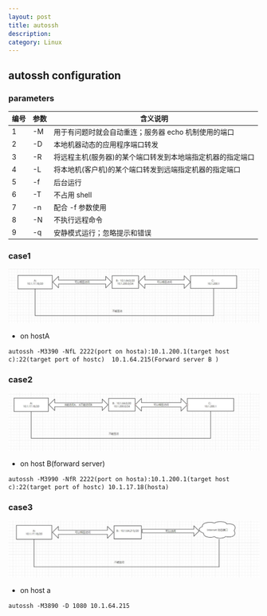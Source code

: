 ```yaml
---
layout: post
title: autossh
description: 
category: Linux
---
```


## autossh configuration

### parameters

|编号| 	参数| 	含义说明
|---|---|---
|1 	|-M |	用于有问题时就会自动重连；服务器 echo 机制使用的端口
|2 	|-D |	本地机器动态的应用程序端口转发
|3 	|-R |	将远程主机(服务器)的某个端口转发到本地端指定机器的指定端口
|4 	|-L |	将本地机(客户机)的某个端口转发到远端指定机器的指定端口
|5 	|-f |	后台运行
|6 	|-T |	不占用 shell
|7 	|-n |	配合 -f 参数使用
|8 	|-N |	不执行远程命令
|9 |-q |	安静模式运行；忽略提示和错误

### case1
![](../../images/2020-11-26-autossh/case1.JPG)

- on hostA
```
autossh -M3390 -NfL 2222(port on hosta):10.1.200.1(target host c):22(target port of hostc)  10.1.64.215(Forward server B )
```

### case2
![](../../images/2020-11-26-autossh/case2.JPG)

- on host B(forward server)
```
autossh -M3990 -NfR 2222(port on hosta):10.1.200.1(target host c):22(target port of hostc) 10.1.17.18(hosta)
```

### case3
![](../../images/2020-11-26-autossh/case3.JPG)

- on host a
```
autossh -M3890 -D 1080 10.1.64.215
```